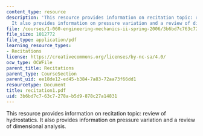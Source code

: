 ```yaml
---
content_type: resource
description: 'This resource provides information on recitation topic: review of hydrostatics.
  It also provides information on pressure variation and a review of dimensional analysis.'
file: /courses/1-060-engineering-mechanics-ii-spring-2006/3b6bd7c763c7278ab5d9878c27a14831_recitation1.pdf
file_size: 1012772
file_type: application/pdf
learning_resource_types:
- Recitations
license: https://creativecommons.org/licenses/by-nc-sa/4.0/
ocw_type: OCWFile
parent_title: Recitations
parent_type: CourseSection
parent_uid: ee18de12-ed45-b384-7a83-72aa73f66dd1
resourcetype: Document
title: recitation1.pdf
uid: 3b6bd7c7-63c7-278a-b5d9-878c27a14831
---
```

This resource provides information on recitation topic: review of hydrostatics. It also provides information on pressure variation and a review of dimensional analysis.